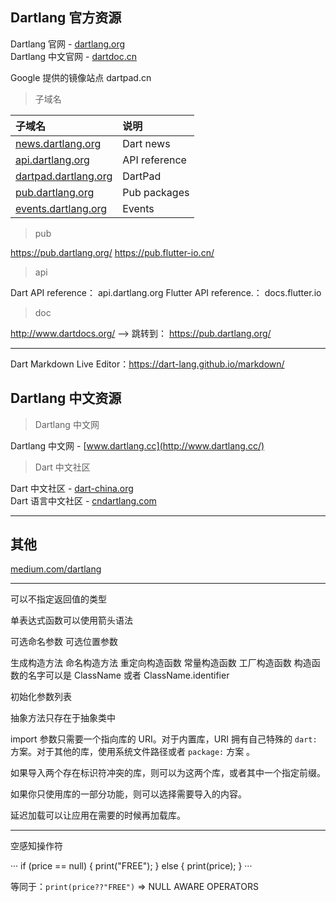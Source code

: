 ## Dartlang 官方资源

Dartlang 官网 - [dartlang.org](https://www.dartlang.org/)  
Dartlang 中文官网 - [dartdoc.cn](http://www.dartdoc.cn/)

Google 提供的镜像站点 dartpad.cn

> 子域名

|   子域名  |    说明   |
| :-------- | :------  |
| [news.dartlang.org](https://news.dartlang.org) | Dart news |
| [api.dartlang.org](https://api.dartlang.org) | API reference |
| [dartpad.dartlang.org](https://dartpad.dartlang.org) | DartPad |
| [pub.dartlang.org](https://pub.dartlang.org/) | Pub packages |
| [events.dartlang.org](https://events.dartlang.org) | Events |

> pub

https://pub.dartlang.org/
https://pub.flutter-io.cn/

> api

Dart API reference： api.dartlang.org
Flutter API reference.： docs.flutter.io

> doc

http://www.dartdocs.org/ --> 跳转到： https://pub.dartlang.org/

---

Dart Markdown Live Editor：https://dart-lang.github.io/markdown/

## Dartlang 中文资源

> Dartlang 中文网

Dartlang 中文网 - [www.dartlang.cc](http://www.dartlang.cc/)  

> Dart 中文社区

Dart 中文社区 - [dart-china.org](https://www.dart-china.org/)  
Dart 语言中文社区 - [cndartlang.com](http://www.cndartlang.com/)  

---

## 其他

[medium.com/dartlang](https://medium.com/dartlang)  

---

可以不指定返回值的类型

单表达式函数可以使用箭头语法

可选命名参数 可选位置参数

生成构造方法  命名构造方法 重定向构造函数 常量构造函数 工厂构造函数
构造函数的名字可以是 ClassName 或者 ClassName.identifier

初始化参数列表

抽象方法只存在于抽象类中

import 参数只需要一个指向库的 URI。对于内置库，URI 拥有自己特殊的 `dart:` 方案。对于其他的库，使用系统文件路径或者 `package:` 方案 。

如果导入两个存在标识符冲突的库，则可以为这两个库，或者其中一个指定前缀。

如果你只使用库的一部分功能，则可以选择需要导入的内容。

延迟加载可以让应用在需要的时候再加载库。

---

空感知操作符

···
if (price == null) {
   print("FREE");
} else {
   print(price);
}
···

等同于：`print(price??"FREE")`  => NULL AWARE OPERATORS